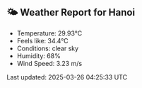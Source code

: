 <!-- WEATHER-START -->
## 🌤 Weather Report for Hanoi

- Temperature: 29.93°C
- Feels like: 34.4°C
- Conditions: clear sky
- Humidity: 68%
- Wind Speed: 3.23 m/s

Last updated: 2025-03-26 04:25:33 UTC
<!-- WEATHER-END -->
